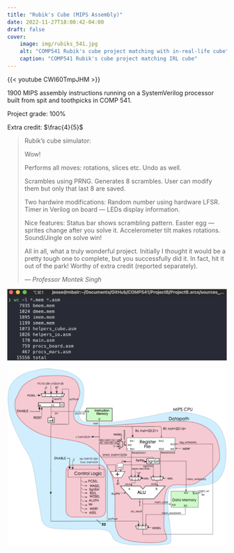 ```yaml
---
title: "Rubik's Cube (MIPS Assembly)"
date: 2022-11-27T18:08:42-04:00
draft: false
cover:
    image: img/rubiks_541.jpg
    alt: "COMP541 Rubik's cube project matching with in-real-life cube"
    caption: "COMP541 Rubik's cube project matching IRL cube"
---
```


{{< youtube CWI60TmpJHM >}}

1900 MIPS assembly instructions running on a SystemVerilog processor built from spit and toothpicks in COMP 541.

Project grade: 100%

Extra credit: $\frac{4}{5}$

> Rubik’s cube simulator:
>
> Wow!
>
> Performs all moves: rotations, slices etc. Undo as well.
>
> Scrambles using PRNG. Generates 8 scrambles. User can modify them but only that last 8 are saved.
>
> Two hardwire modifications: Random number using hardware LFSR. Timer in Verilog on board — LEDs display information.
>
> Nice features: Status bar shows scrambling pattern. Easter egg — sprites change after you solve it. Accelerometer tilt makes rotations. Sound/Jingle on solve win!
>
> All in all, what a truly wonderful project. Initially I thought it would be a pretty tough one to complete, but you successfully did it. In fact, hit it out of the park! Worthy of extra credit (reported separately).
>
> — <cite>Professor Montek Singh</cite>

![Line count of Rubik's project](img/541_rubiks_stats.jpg)

![MIPS processor implemented in SystemVerilog](img/541_mips_processor.jpg)
